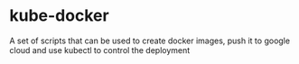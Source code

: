 # kube-docker

A set of scripts that can be used to create docker images, push it to google cloud and use kubectl to control the deployment

